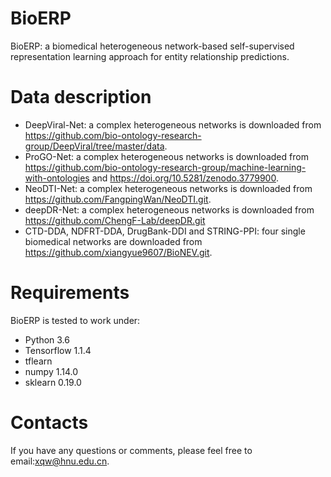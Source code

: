 # BioERP
BioERP: a biomedical heterogeneous network-based self-supervised representation learning approach for entity relationship predictions.

# Data description
* DeepViral-Net: a complex heterogeneous networks is downloaded from https://github.com/bio-ontology-research-group/DeepViral/tree/master/data.
* ProGO-Net: a complex heterogeneous networks is downloaded from https://github.com/bio-ontology-research-group/machine-learning-with-ontologies and https://doi.org/10.5281/zenodo.3779900.
* NeoDTI-Net: a complex heterogeneous networks is downloaded from https://github.com/FangpingWan/NeoDTI.git.
* deepDR-Net: a complex heterogeneous networks is downloaded from https://github.com/ChengF-Lab/deepDR.git
* CTD-DDA, NDFRT-DDA, DrugBank-DDI and STRING-PPI: four single biomedical networks are downloaded from https://github.com/xiangyue9607/BioNEV.git.


# Requirements
BioERP is tested to work under:
* Python 3.6  
* Tensorflow 1.1.4
* tflearn
* numpy 1.14.0
* sklearn 0.19.0


# Contacts
If you have any questions or comments, please feel free to email:xqw@hnu.edu.cn.

